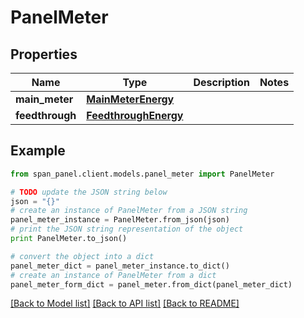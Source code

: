 # PanelMeter


## Properties
Name | Type | Description | Notes
------------ | ------------- | ------------- | -------------
**main_meter** | [**MainMeterEnergy**](MainMeterEnergy.md) |  | 
**feedthrough** | [**FeedthroughEnergy**](FeedthroughEnergy.md) |  | 

## Example

```python
from span_panel.client.models.panel_meter import PanelMeter

# TODO update the JSON string below
json = "{}"
# create an instance of PanelMeter from a JSON string
panel_meter_instance = PanelMeter.from_json(json)
# print the JSON string representation of the object
print PanelMeter.to_json()

# convert the object into a dict
panel_meter_dict = panel_meter_instance.to_dict()
# create an instance of PanelMeter from a dict
panel_meter_form_dict = panel_meter.from_dict(panel_meter_dict)
```
[[Back to Model list]](../README.md#documentation-for-models) [[Back to API list]](../README.md#documentation-for-api-endpoints) [[Back to README]](../README.md)


